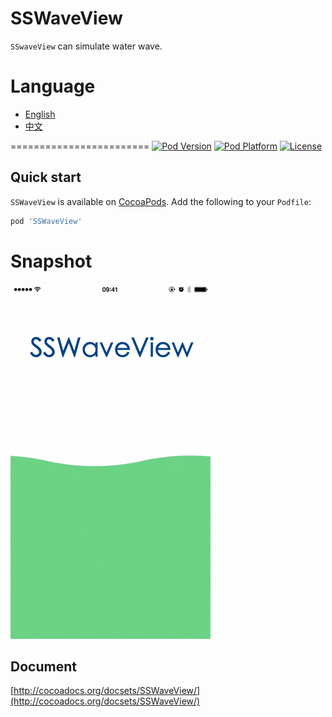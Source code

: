 # SSWaveView
`SSwaveView` can simulate water wave.

# Language
* [English](README.md)
* [中文](doc/README_zh.md)


========================
[![Pod Version](http://img.shields.io/cocoapods/v/SSWaveView.svg)](http://cocoadocs.org/docsets/SSWaveView)
[![Pod Platform](https://img.shields.io/cocoapods/p/SSWaveView.svg)](http://cocoadocs.org/docsets/SSWaveView)
[![License](http://img.shields.io/cocoapods/l/SSWaveView.svg)](http://opensource.org/licenses/MIT)

## Quick start

`SSWaveView` is available on [CocoaPods](http://cocoapods.org). Add the following to your `Podfile`:
```ruby
pod 'SSWaveView'
```

# Snapshot
![](doc/snapshot/SSWaveView.gif)


## Document
[http://cocoadocs.org/docsets/SSWaveView/](http://cocoadocs.org/docsets/SSWaveView/)
